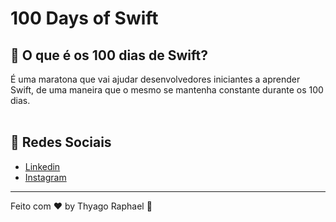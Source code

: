 # 100 Days of Swift

## 🔖  O que é os 100 dias de Swift?

É uma maratona que vai ajudar desenvolvedores iniciantes a aprender Swift, de uma maneira que o mesmo se mantenha constante durante os 100 dias.   
<br>

## 🔖 Redes Sociais

- [Linkedin](https://www.linkedin.com/mwlite/in/thyago-raphael-396b48215)
- [Instagram](https://www.instagram.com/traphael.dev/)
---

Feito com ♥  by Thyago Raphael :wave:
